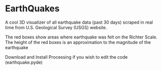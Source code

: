 # EarthQuakes

A cool 3D visualizer of all earthquake data (past 30 days) scraped in real time from U.S. Geological Survey (USGS) website.

The red boxes show areas where earthquake was felt on the Richter Scale. The height of the red boxes is an approximation to the magnitude of the earthquake

Download and Install Processing if you wish to edit the code (earthquake.pyde)

